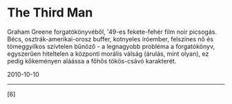 # The Third Man

Graham Greene forgatókönyvéből, '49-es fekete-fehér film noir picsogás. Bécs, osztrák-amerikai-orosz buffer, kotnyeles íróember, felszínes nő és tömeggyilkos szívtelen bűnöző - a legnagyobb probléma a forgatókönyv, egyszerűen hiteltelen a központi morális válság (árulás, mint olyan), ez pedig kőkeményen aláássa a főhős tökös-csávó karakterét.


2010-10-10 

----

[6]
